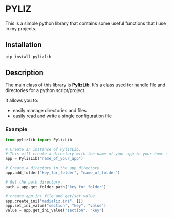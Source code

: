 # PYLIZ
This is a simple python library that contains some useful functions that I use in my projects.

## Installation
```bash
pip install pylizlib
```

## Description
The main class of this library is **PylizLib**. It's a class used for handle file and directories for a python script/project.

It allows you to:
- easily manage directories and files
- easily read and write a single configuration file

### Example

```python
from pylizlib import PylizLib

# Create an instance of PylizLib.
# This will create a directory with the name of your app in your home directory.
app = PylizLib("name_of_your_app") 

# Create a directory in the app directory.
app.add_folder("key_for_folder", "name_of_folder")

# Get the path directory.
path = app.get_folder_path("key_for_folder")

# create app ini file and get/set value
app.create_ini("medializ.ini", [])
app.set_ini_value("section", "key", "value")
value = app.get_ini_value("section", "key")
```